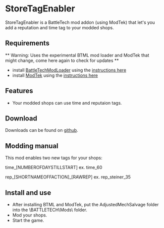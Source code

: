 # StoreTagEnabler
StoreTagEnabler is a BattleTech mod addon (using ModTek) that let's you add a reputation and time tag to your modded shops.

## Requirements
** Warning: Uses the experimental BTML mod loader and ModTek that might change, come here again to check for updates **

* install [BattleTechModLoader](https://github.com/Mpstark/BattleTechModLoader/releases) using the [instructions here](https://github.com/Mpstark/BattleTechModLoader)
* install [ModTek](https://github.com/Mpstark/ModTek/releases) using the [instructions here](https://github.com/Mpstark/ModTek)

## Features
- Your modded shops can use time and reputaion tags.

## Download
Downloads can be found on [github](https://github.com/Morphyum/StoreTagEnabler/releases).
    
## Modding manual
This mod enables two new tags for your shops:

time_[NUMBEROFDAYSTILLSTART]
ex. time_60

rep_[SHORTNAMEOFFACTION]_[RAWREP]
ex. rep_steiner_35
    
## Install and use
- After installing BTML and ModTek, put the AdjustedMechSalvage folder into the \BATTLETECH\Mods\ folder.
- Mod your shops.
- Start the game.

